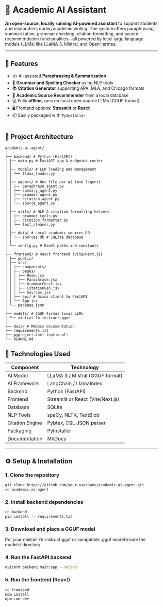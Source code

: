 # 🧠 Academic AI Assistant

**An open-source, locally running AI-powered assistant** to support students and researchers during academic writing. The system offers paraphrasing, summarization, grammar checking, citation formatting, and source recommendation functionalities—all powered by local large language models (LLMs) like LLaMA 3, Mistral, and OpenHermes.

---

## 🚀 Features

- ✍️ AI-assisted **Paraphrasing & Summarization**
- 🔎 **Grammar and Spelling Checker** using NLP tools
- 📚 **Citation Generator** supporting APA, MLA, and Chicago formats
- 🧾 **Academic Source Recommender** from a local database
- 💻 Fully **offline**, runs on local open-source LLMs (GGUF format)
- 🖥️ Frontend options: **Streamlit** or **React**
- 📦 Easily packaged with `PyInstaller`

---

## 🧩 Project Architecture

```
academic-ai-agent/
│
├── backend/ # Python (FastAPI)
│ ├── main.py # FastAPI app & endpoint router
│ │
│ ├── models/ # LLM loading and management
│ │ └── llama_loader.py
│ │
│ ├── agents/ # One file per AI task (agent)
│ │ ├── paraphrase_agent.py
│ │ ├── summary_agent.py
│ │ ├── grammar_agent.py
│ │ ├── citation_agent.py
│ │ └── source_agent.py
│ │
│ ├── utils/ # NLP & citation formatting helpers
│ │ ├── grammar_tools.py
│ │ ├── citation_formatter.py
│ │ └── text_cleaner.py
│ │
│ ├── data/ # Local academic sources DB
│ │ └── sources.db # SQLite database
| |
│ └── config.py # Model paths and constants
│
├── frontend/ # React frontend (Vite/Next.js)
│ ├── public/
│ ├── src/
│ │ ├── components/
│ │ ├── pages/
│ │ │ ├── Home.jsx
│ │ │ ├── Paraphrase.jsx
│ │ │ ├── GrammarCheck.jsx
│ │ │ ├── CitationGen.jsx
│ │ │ └── Sources.jsx
│ │ ├── api/ # Axios client to FastAPI
│ │ └── App.jsx
│ └── package.json
│
├── models/ # GGUF-format local LLMs
│ └── mistral-7b-instruct.gguf
│
├── docs/ # MkDocs documentation
├── requirements.txt
├── pyproject.toml (optional)
└── README.md
```

## 🔧 Technologies Used

| Component       | Technology                        |
| --------------- | --------------------------------- |
| AI Model        | LLaMA 3 / Mistral (GGUF format)   |
| AI Framework    | LangChain / LlamaIndex            |
| Backend         | Python (FastAPI)                  |
| Frontend        | Streamlit or React (Vite/Next.js) |
| Database        | SQLite                            |
| NLP Tools       | spaCy, NLTK, TextBlob             |
| Citation Engine | Pybtex, CSL JSON parser           |
| Packaging       | PyInstaller                       |
| Documentation   | MkDocs                            |

---

## ⚙️ Setup & Installation

### 1. Clone the repository

```bash
git clone https://github.com/your-username/academic-ai-agent.git
cd academic-ai-agent
```

### 2. Install backend dependencies

```bash
cd backend
pip install -r requirements.txt
```

### 3. Download and place a GGUF model

Put your mistral-7b-instruct.gguf or compatible .gguf model inside the models/ directory.

### 4. Run the FastAPI backend

```bash
uvicorn backend.main:app --reload
```

### 5. Run the frontend (React)

```bash
cd frontend
npm install
npm run dev
```
